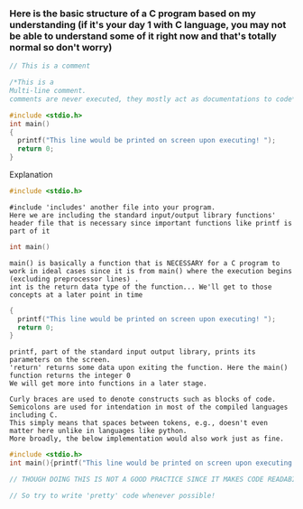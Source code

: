 ### Here is the basic structure of a C program based on my understanding (if it's your day 1 with C language, you may not be able to understand some of it right now and that's totally normal so don't worry)

```c
// This is a comment

/*This is a 
Multi-line comment.
comments are never executed, they mostly act as documentations to code*/

#include <stdio.h> 
int main()
{
  printf("This line would be printed on screen upon executing! ");
  return 0;
}

```

Explanation

```c
#include <stdio.h> 
```
```
#include 'includes' another file into your program. 
Here we are including the standard input/output library functions' header file that is necessary since important functions like printf is part of it
```
```c
int main()
```

```
main() is basically a function that is NECESSARY for a C program to work in ideal cases since it is from main() where the execution begins (excluding preprocessor lines) .
int is the return data type of the function... We'll get to those concepts at a later point in time 
```

```c
{
  printf("This line would be printed on screen upon executing! ");
  return 0;
}
```

```
printf, part of the standard input output library, prints its parameters on the screen.
'return' returns some data upon exiting the function. Here the main() function returns the integer 0
We will get more into functions in a later stage.
```

```
Curly braces are used to denote constructs such as blocks of code.
Semicolons are used for intendation in most of the compiled languages including C.
This simply means that spaces between tokens, e.g., doesn't even matter here unlike in languages like python.
More broadly, the below implementation would also work just as fine.
```


```c
#include <stdio.h>
int main(){printf("This line would be printed on screen upon executing! ");return 0;}

// THOUGH DOING THIS IS NOT A GOOD PRACTICE SINCE IT MAKES CODE READABILITY HARDER

// So try to write 'pretty' code whenever possible!
```

